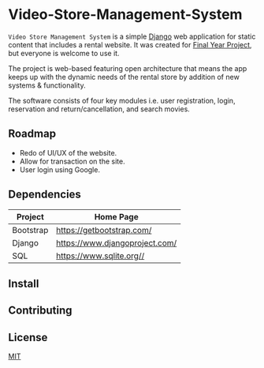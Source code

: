 # Video-Store-Management-System

`Video Store Management System` is a simple [Django](https://www.djangoproject.com/) web application for static content that includes a rental website.
It was created for [Final Year Project](http://lastminute.pythonanywhere.com/), but everyone is welcome to use it.

The project is web-based featuring open architecture that means the app keeps up with the dynamic needs of the rental store by addition of new systems & functionality.

The software consists of four key modules i.e. user registration, login, reservation and return/cancellation, and search movies.

## Roadmap

- Redo of UI/UX of the website.
- Allow for transaction on the site.
- User login using Google.

## Dependencies

| Project      | Home Page                                    |
|--------------|----------------------------------------------|
| Bootstrap    | <https://getbootstrap.com/>                  |
| Django       | <https://www.djangoproject.com/>             |
| SQL          | <https://www.sqlite.org//>                   |

## Install

## Contributing


## License

[MIT](LICENSE)

